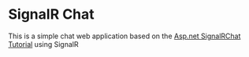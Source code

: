 # SignalR Chat #
This is a simple chat web application based on the [Asp.net SignalRChat Tutorial](https://www.asp.net/signalr/overview/getting-started/tutorial-getting-started-with-signalr) using SignalR